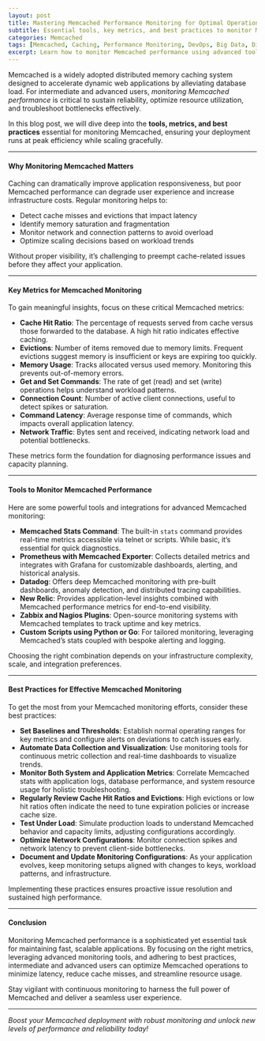 ```yaml
---
layout: post
title: Mastering Memcached Performance Monitoring for Optimal Operation
subtitle: Essential tools, key metrics, and best practices to monitor Memcached effectively and ensure peak performance
categories: Memcached
tags: [Memcached, Caching, Performance Monitoring, DevOps, Big Data, Distributed Systems, Scalability]
excerpt: Learn how to monitor Memcached performance using advanced tools, interpret critical metrics, and implement best practices to maintain an efficient, high-performing caching layer.
---
```

Memcached is a widely adopted distributed memory caching system designed to accelerate dynamic web applications by alleviating database load. For intermediate and advanced users, *monitoring Memcached performance* is critical to sustain reliability, optimize resource utilization, and troubleshoot bottlenecks effectively.

In this blog post, we will dive deep into the **tools, metrics, and best practices** essential for monitoring Memcached, ensuring your deployment runs at peak efficiency while scaling gracefully.

---

#### Why Monitoring Memcached Matters

Caching can dramatically improve application responsiveness, but poor Memcached performance can degrade user experience and increase infrastructure costs. Regular monitoring helps to:

- Detect cache misses and evictions that impact latency
- Identify memory saturation and fragmentation
- Monitor network and connection patterns to avoid overload
- Optimize scaling decisions based on workload trends

Without proper visibility, it’s challenging to preempt cache-related issues before they affect your application.

---

#### Key Metrics for Memcached Monitoring

To gain meaningful insights, focus on these critical Memcached metrics:

- **Cache Hit Ratio**: The percentage of requests served from cache versus those forwarded to the database. A high hit ratio indicates effective caching.
- **Evictions**: Number of items removed due to memory limits. Frequent evictions suggest memory is insufficient or keys are expiring too quickly.
- **Memory Usage**: Tracks allocated versus used memory. Monitoring this prevents out-of-memory errors.
- **Get and Set Commands**: The rate of get (read) and set (write) operations helps understand workload patterns.
- **Connection Count**: Number of active client connections, useful to detect spikes or saturation.
- **Command Latency**: Average response time of commands, which impacts overall application latency.
- **Network Traffic**: Bytes sent and received, indicating network load and potential bottlenecks.

These metrics form the foundation for diagnosing performance issues and capacity planning.

---

#### Tools to Monitor Memcached Performance

Here are some powerful tools and integrations for advanced Memcached monitoring:

- **Memcached Stats Command**: The built-in `stats` command provides real-time metrics accessible via telnet or scripts. While basic, it’s essential for quick diagnostics.
- **Prometheus with Memcached Exporter**: Collects detailed metrics and integrates with Grafana for customizable dashboards, alerting, and historical analysis.
- **Datadog**: Offers deep Memcached monitoring with pre-built dashboards, anomaly detection, and distributed tracing capabilities.
- **New Relic**: Provides application-level insights combined with Memcached performance metrics for end-to-end visibility.
- **Zabbix and Nagios Plugins**: Open-source monitoring systems with Memcached templates to track uptime and key metrics.
- **Custom Scripts using Python or Go**: For tailored monitoring, leveraging Memcached’s stats coupled with bespoke alerting and logging.

Choosing the right combination depends on your infrastructure complexity, scale, and integration preferences.

---

#### Best Practices for Effective Memcached Monitoring

To get the most from your Memcached monitoring efforts, consider these best practices:

- **Set Baselines and Thresholds**: Establish normal operating ranges for key metrics and configure alerts on deviations to catch issues early.
- **Automate Data Collection and Visualization**: Use monitoring tools for continuous metric collection and real-time dashboards to visualize trends.
- **Monitor Both System and Application Metrics**: Correlate Memcached stats with application logs, database performance, and system resource usage for holistic troubleshooting.
- **Regularly Review Cache Hit Ratios and Evictions**: High evictions or low hit ratios often indicate the need to tune expiration policies or increase cache size.
- **Test Under Load**: Simulate production loads to understand Memcached behavior and capacity limits, adjusting configurations accordingly.
- **Optimize Network Configurations**: Monitor connection spikes and network latency to prevent client-side bottlenecks.
- **Document and Update Monitoring Configurations**: As your application evolves, keep monitoring setups aligned with changes to keys, workload patterns, and infrastructure.

Implementing these practices ensures proactive issue resolution and sustained high performance.

---

#### Conclusion

Monitoring Memcached performance is a sophisticated yet essential task for maintaining fast, scalable applications. By focusing on the right metrics, leveraging advanced monitoring tools, and adhering to best practices, intermediate and advanced users can optimize Memcached operations to minimize latency, reduce cache misses, and streamline resource usage.

Stay vigilant with continuous monitoring to harness the full power of Memcached and deliver a seamless user experience.

---

*Boost your Memcached deployment with robust monitoring and unlock new levels of performance and reliability today!*
